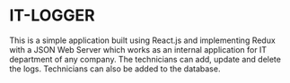 # IT-LOGGER
This is a simple application built using React.js and implementing Redux with a JSON Web Server which works as an internal application for IT department of any company. The technicians can add, update and delete the logs. Technicians can also be added to the database.
